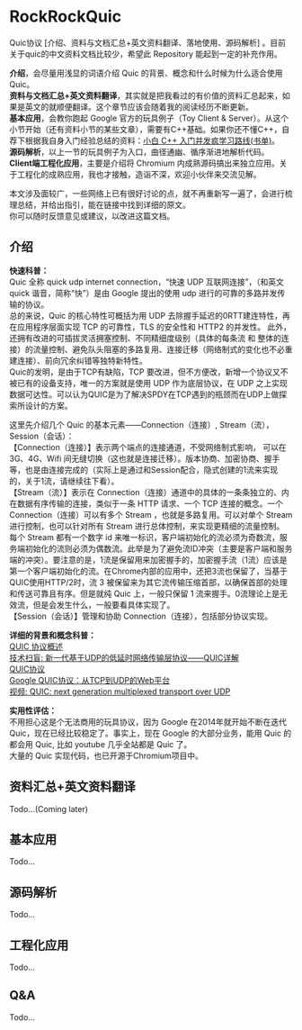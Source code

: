 # RockRockQuic
Quic协议 [介绍、资料与文档汇总+英文资料翻译、落地使用、源码解析] 。目前关于quic的中文资料文档比较少，希望此 Repository 能起到一定的补充作用。

**介绍**，会尽量用浅显的词语介绍 Quic 的背景、概念和什么时候为什么适合使用Quic。    
**资料与文档汇总+英文资料翻译**，其实就是把我看过的有价值的资料汇总起来，如果是英文的就顺便翻译。这个章节应该会随着我的阅读经历不断更新。  
**基本应用**，会教你跑起 Google 官方的玩具例子（Toy Client & Server）。从这个小节开始（还有资料小节的某些文章），需要有C++基础。如果你还不懂C++，自荐下根据我自身入门经验总结的资料：[小白 C++ 入门并发疯学习路线(书单)](https://juejin.im/post/5bb08fc8e51d450e62380e5b)。   
**源码解析**，以上一节的玩具例子为入口，曲径通幽、循序渐进地解析代码。  
**Client端工程化应用**，主要是介绍将 Chromium 内成熟源码搞出来独立应用。关于工程化的成熟应用，我也才接触，造诣不深，欢迎小伙伴来交流见解。  

本文涉及面较广，一些网络上已有很好讨论的点，就不再重新写一遍了，会进行梳理总结，并给出指引，能在链接中找到详细的原文。  
你可以随时反馈意见或建议，以改进这篇文档。

## 介绍
**快速科普：**  
Quic 全称 quick udp internet connection，“快速 UDP 互联网连接”，（和英文 quick 谐音，简称“快”）是由 Google 提出的使用 udp 进行的可靠的多路并发传输的协议。  
总的来说，Quic 的核心特性可概括为用 UDP 去除握手延迟的0RTT建连特性，再在应用程序层面实现 TCP 的可靠性，TLS 的安全性和 HTTP2 的并发性。
此外，还拥有改进的可插拔灵活拥塞控制、不同精细度级别（具体的每条流 和 整体的连接）的流量控制、避免队头阻塞的多路复用、连接迁移（网络制式的变化也不必重建连接）、前向冗余纠错等独特新特性。  
Quic的发明，是由于TCP有缺陷，TCP 要改进，但不方便改，新增一个协议又不被已有的设备支持，唯一的方案就是使用 UDP 作为底层协议，在 UDP 之上实现数据可达性。可以认为QUIC是为了解决SPDY在TCP遇到的瓶颈而在UDP上做探索所设计的方案。

这里先介绍几个 Quic 的基本元素——Connection（连接）, Stream（流），Session（会话）：  
【Connection（连接）】表示两个端点的连接通道，不受网络制式影响， 可以在 3G、4G、Wifi 间无缝切换（这也就是连接迁移）。版本协商、加密协商、握手等，也是由连接完成的（实际上是通过和Session配合，隐式创建的1流来实现的，关于1流，请继续往下看）。  
【Stream（流）】表示在 Connection（连接）通道中的具体的一条条独立的、内在数据有序传输的连接，类似于一条 HTTP 请求、一个 TCP 连接的概念。一个Connection（连接）可以有多个 Stream ，也就是多路复用。可以对单个 Stream 进行控制，也可以针对所有 Stream 进行总体控制，来实现更精细的流量控制。  
每个 Stream 都有一个数字 id 来唯一标识，客户端初始化的流必须为奇数流，服务端初始化的流则必须为偶数流。此举是为了避免流ID冲突（主要是客户端和服务端的冲突）。要注意的是，1流是保留用来加密握手的，加密握手流（1流）应该是第一个客户端初始化的流。在Chrome内部的应用中，还把3流也保留了，当基于QUIC使用HTTP/2时，流 3 被保留来为其它流传输压缩首部，以确保首部的处理和传送可靠且有序。但是就纯 Quic 上，一般只保留 1 流来握手。0流理论上是无效流，但是会发生什么，一般要看具体实现了。  
【Session（会话）】管理和协助 Connection（连接），包括部分协议实现。


**详细的背景和概念科普：**   
[QUIC 协议概述](https://github.com/bestswifter/blog/blob/master/articles/quic.md)  
[技术扫盲: 新一代基于UDP的低延时网络传输层协议——QUIC详解](http://www.52im.net/forum.php?mod=viewthread&tid=1309)  
[QUIC协议](https://blog.dreamtobe.cn/quic/)  
[Google QUIC协议：从TCP到UDP的Web平台](http://www.infoq.com/cn/articles/quic-google-protocol-web-platform-from-tcp-to-udp)   
[视频: QUIC: next generation multiplexed transport over UDP](https://www.youtube.com/watch?v=hQZ-0mXFmk8)

**实用性评估：**  
不用担心这是个无法商用的玩具协议，因为 Google 在2014年就开始不断在迭代 Quic，现在已经比较稳定了。事实上，现在 Google 的大部分业务，能用 Quic 的都会用 Quic, 比如 youtube 几乎全站都是 Quic 了。   
大量的 Quic 实现代码，也已开源于Chromium项目中。

## 资料汇总+英文资料翻译


Todo...(Coming later)

## 基本应用
Todo...

## 源码解析
Todo...

## 工程化应用
Todo...

## Q&A
Todo...
